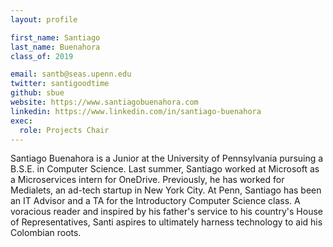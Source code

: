 ```yaml
---
layout: profile

first_name: Santiago
last_name: Buenahora
class_of: 2019

email: santb@seas.upenn.edu
twitter: santigoodtime
github: sbue
website: https://www.santiagobuenahora.com
linkedin: https://www.linkedin.com/in/santiago-buenahora
exec:
  role: Projects Chair
---
```


Santiago Buenahora is a Junior at the University of Pennsylvania pursuing a B.S.E. in Computer Science. Last summer, Santiago worked at Microsoft as a Microservices intern for OneDrive. Previously, he has worked for Medialets, an ad-tech startup in New York City. At Penn, Santiago has been an IT Advisor and a TA for the Introductory Computer Science class. A voracious reader and inspired by his father's service to his country's House of Representatives, Santi aspires to ultimately harness technology to aid his Colombian roots.


